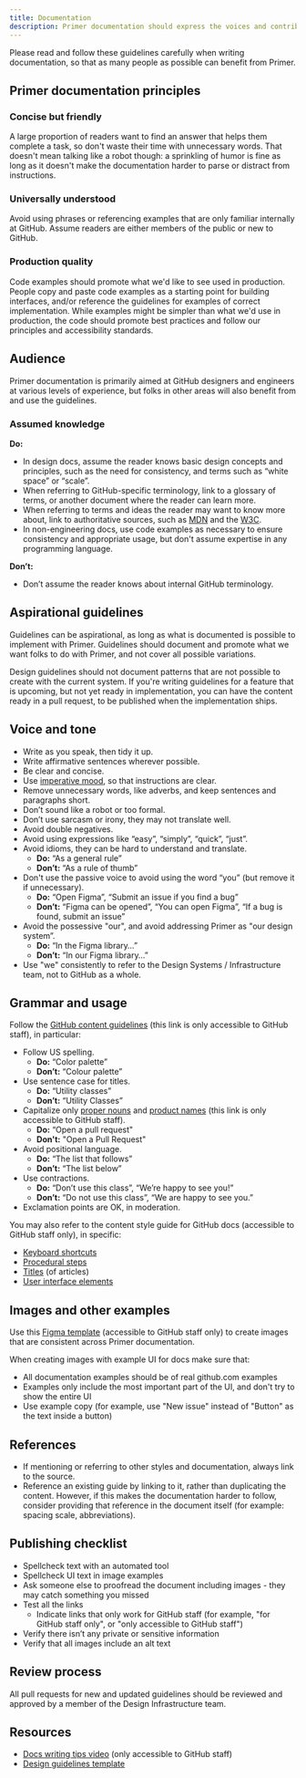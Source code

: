 ```yaml
---
title: Documentation
description: Primer documentation should express the voices and contributions of different people, but for it to be useful it’s important to be consistent in tone and structure. 
---
```


Please read and follow these guidelines carefully when writing documentation, so that as many people as possible can benefit from Primer.

## Primer documentation principles

### Concise but friendly
A large proportion of readers want to find an answer that helps them complete a task, so don't waste their time with unnecessary words. That doesn't mean talking like a robot though: a sprinkling of humor is fine as long as it doesn't make the documentation harder to parse or distract from instructions.

### Universally understood
Avoid using phrases or referencing examples that are only familiar internally at GitHub. Assume readers are either members of the public or new to GitHub.

### Production quality
Code examples should promote what we'd like to see used in production. People copy and paste code examples as a starting point for building interfaces, and/or reference the guidelines for examples of correct implementation. While examples might be simpler than what we'd use in production, the code should promote best practices and follow our principles and accessibility standards.

## Audience
Primer documentation is primarily aimed at GitHub designers and engineers at various levels of experience, but folks in other areas will also benefit from and use the guidelines.

### Assumed knowledge

**Do:**
- In design docs, assume the reader knows basic design concepts and principles, such as the need for consistency, and terms such as “white space” or “scale”.
- When referring to GitHub-specific terminology, link to a glossary of terms, or another document where the reader can learn more.
- When referring to terms and ideas the reader may want to know more about, link to authoritative sources, such as [MDN](https://developer.mozilla.org/en-US/) and the [W3C](https://www.w3.org/).
- In non-engineering docs, use code examples as necessary to ensure consistency and appropriate usage, but don't assume expertise in any programming language.

**Don’t:**
- Don’t assume the reader knows about internal GitHub terminology.

## Aspirational guidelines

Guidelines can be aspirational, as long as what is documented is possible to implement with Primer. Guidelines should document and promote what we want folks to do with Primer, and not cover all possible variations.

Design guidelines should not document patterns that are not possible to create with the current system. If you're writing guidelines for a feature that is upcoming, but not yet ready in implementation, you can have the content ready in a pull request, to be published when the implementation ships.

## Voice and tone

- Write as you speak, then tidy it up.
- Write affirmative sentences wherever possible. 
- Be clear and concise. 
- Use [imperative mood](https://en.wikipedia.org/wiki/Imperative_mood), so that instructions are clear. 
- Remove unnecessary words, like adverbs, and keep sentences and paragraphs short.
- Don’t sound like a robot or too formal.
- Don’t use sarcasm or irony, they may not translate well.
- Avoid double negatives.
- Avoid using expressions like “easy”, “simply”, “quick”, “just”. 
- Avoid idioms, they can be hard to understand and translate.
  - **Do:** “As a general rule”
  - **Don’t:** “As a rule of thumb”
- Don't use the passive voice to avoid using the word “you” (but remove it if unnecessary).
  - **Do:** “Open Figma”, “Submit an issue if you find a bug”
  - **Don’t:** “Figma can be opened”, “You can open Figma”, “If a bug is found, submit an issue”
- Avoid the possessive "our", and avoid addressing Primer as "our design system”.
	- **Do:** “In the Figma library…”
	- **Don’t:** “In our Figma library…”
- Use "we" consistently to refer to the Design Systems / Infrastructure team, not to GitHub as a whole.

## Grammar and usage

Follow the [GitHub content guidelines](https://github.com/github/brand/blob/main/content.md) (this link is only accessible to GitHub staff), in particular:

- Follow US spelling.
  - **Do:** “Color palette”
  - **Don’t:** “Colour palette”
- Use sentence case for titles.
  - **Do:** “Utility classes”
  - **Don’t:** “Utility Classes”
- Capitalize only [proper nouns](https://en.wikipedia.org/wiki/Proper_noun) and [product names](https://github.com/github/brand/blob/main/content.md#products-ecosystem-and-programs) (this link is only accessible to GitHub staff).
  - **Do:** “Open a pull request"
  - **Don't:** "Open a Pull Request"
- Avoid positional language.
  - **Do:** “The list that follows”
  - **Don’t:** “The list below”
- Use contractions.
  - **Do:** “Don’t use this class”, “We’re happy to see you!”
  - **Don’t:** “Do not use this class”, “We are happy to see you.”
- Exclamation points are OK, in moderation.

You may also refer to the content style guide for GitHub docs (accessible to GitHub staff only), in specific:
- [Keyboard shortcuts](https://github.com/github/docs-internal/blob/main/contributing/content-style-guide.md#keyboard-shortcuts)
- [Procedural steps](https://github.com/github/docs-internal/blob/main/contributing/content-style-guide.md#procedural-steps)
- [Titles](https://github.com/github/docs-internal/blob/main/contributing/content-style-guide.md#procedural-steps) (of articles)
- [User interface elements](https://github.com/github/docs-internal/blob/main/contributing/content-style-guide.md#procedural-steps)

## Images and other examples

Use this [Figma template](https://www.figma.com/file/YQT3nlmvSdZRPBnkDXvTFk/Doctocat-content-template?node-id=0%3A1) (accessible to GitHub staff only) to create images that are consistent across Primer documentation.

When creating images with example UI for docs make sure that:
- All documentation examples should be of real github.com examples
- Examples only include the most important part of the UI, and don't try to show the entire UI
- Use example copy (for example, use "New issue" instead of "Button" as the text inside a button)

## References

- If mentioning or referring to other styles and documentation, always link to the source.
- Reference an existing guide by linking to it, rather than duplicating the content. However, if this makes the documentation harder to follow, consider providing that reference in the document itself (for example: spacing scale, abbreviations).

## Publishing checklist

- Spellcheck text with an automated tool
- Spellcheck UI text in image examples
- Ask someone else to proofread the document including images - they may catch something you missed
- Test all the links
  - Indicate links that only work for GitHub staff (for example, "for GitHub staff only", or "only accessible to GitHub staff")
- Verify there isn’t any private or sensitive information
- Verify that all images include an alt text

## Review process

All pull requests for new and updated guidelines should be reviewed and approved by a member of the Design Infrastructure team. 

## Resources

- [Docs writing tips video](https://github.rewatch.com/video/o73hl5dh5hntp3xc-primer-docs-writing-tips) (only accessible to GitHub staff)
- [Design guidelines template](https://github.com/primer/design/blob/master/CONTRIBUTING.md#design-guidelines-template)
